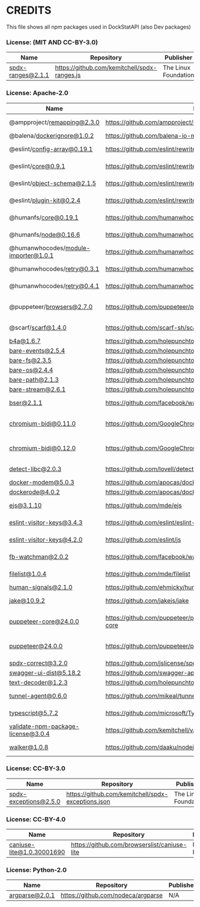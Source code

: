 # CREDITS

This file shows all npm packages used in DockStatAPI (also Dev packages)

### License: (MIT AND CC-BY-3.0)

| Name              | Repository                                   | Publisher            |
| ----------------- | -------------------------------------------- | -------------------- |
| spdx-ranges@2.1.1 | https://github.com/kemitchell/spdx-ranges.js | The Linux Foundation |

### License: Apache-2.0

| Name                                 | Repository                                                               | Publisher            |
| ------------------------------------ | ------------------------------------------------------------------------ | -------------------- |
| @ampproject/remapping@2.3.0          | https://github.com/ampproject/remapping                                  | Justin Ridgewell     |
| @balena/dockerignore@1.0.2           | https://github.com/balena-io-modules/dockerignore                        | N/A                  |
| @eslint/config-array@0.19.1          | https://github.com/eslint/rewrite                                        | Nicholas C. Zakas    |
| @eslint/core@0.9.1                   | https://github.com/eslint/rewrite                                        | Nicholas C. Zakas    |
| @eslint/object-schema@2.1.5          | https://github.com/eslint/rewrite                                        | Nicholas C. Zakas    |
| @eslint/plugin-kit@0.2.4             | https://github.com/eslint/rewrite                                        | Nicholas C. Zakas    |
| @humanfs/core@0.19.1                 | https://github.com/humanwhocodes/humanfs                                 | Nicholas C. Zakas    |
| @humanfs/node@0.16.6                 | https://github.com/humanwhocodes/humanfs                                 | Nicholas C. Zakas    |
| @humanwhocodes/module-importer@1.0.1 | https://github.com/humanwhocodes/module-importer                         | Nicholas C. Zaks     |
| @humanwhocodes/retry@0.3.1           | https://github.com/humanwhocodes/retry                                   | Nicholas C. Zaks     |
| @humanwhocodes/retry@0.4.1           | https://github.com/humanwhocodes/retry                                   | Nicholas C. Zaks     |
| @puppeteer/browsers@2.7.0            | https://github.com/puppeteer/puppeteer/tree/main/packages/browsers       | The Chromium Authors |
| @scarf/scarf@1.4.0                   | https://github.com/scarf-sh/scarf-js                                     | Scarf Systems        |
| b4a@1.6.7                            | https://github.com/holepunchto/b4a                                       | Holepunch            |
| bare-events@2.5.4                    | https://github.com/holepunchto/bare-events                               | Holepunch            |
| bare-fs@2.3.5                        | https://github.com/holepunchto/bare-fs                                   | Holepunch            |
| bare-os@2.4.4                        | https://github.com/holepunchto/bare-os                                   | Holepunch            |
| bare-path@2.1.3                      | https://github.com/holepunchto/bare-path                                 | Holepunch            |
| bare-stream@2.6.1                    | https://github.com/holepunchto/bare-stream                               | Holepunch            |
| bser@2.1.1                           | https://github.com/facebook/watchman                                     | Wez Furlong          |
| chromium-bidi@0.11.0                 | https://github.com/GoogleChromeLabs/chromium-bidi                        | The Chromium Authors |
| chromium-bidi@0.12.0                 | https://github.com/GoogleChromeLabs/chromium-bidi                        | The Chromium Authors |
| detect-libc@2.0.3                    | https://github.com/lovell/detect-libc                                    | Lovell Fuller        |
| docker-modem@5.0.3                   | https://github.com/apocas/docker-modem                                   | Pedro Dias           |
| dockerode@4.0.2                      | https://github.com/apocas/dockerode                                      | Pedro Dias           |
| ejs@3.1.10                           | https://github.com/mde/ejs                                               | Matthew Eernisse     |
| eslint-visitor-keys@3.4.3            | https://github.com/eslint/eslint-visitor-keys                            | Toru Nagashima       |
| eslint-visitor-keys@4.2.0            | https://github.com/eslint/js                                             | Toru Nagashima       |
| fb-watchman@2.0.2                    | https://github.com/facebook/watchman                                     | Wez Furlong          |
| filelist@1.0.4                       | https://github.com/mde/filelist                                          | Matthew Eernisse     |
| human-signals@2.1.0                  | https://github.com/ehmicky/human-signals                                 | ehmicky              |
| jake@10.9.2                          | https://github.com/jakejs/jake                                           | Matthew Eernisse     |
| puppeteer-core@24.0.0                | https://github.com/puppeteer/puppeteer/tree/main/packages/puppeteer-core | The Chromium Authors |
| puppeteer@24.0.0                     | https://github.com/puppeteer/puppeteer/tree/main/packages/puppeteer      | The Chromium Authors |
| spdx-correct@3.2.0                   | https://github.com/jslicense/spdx-correct.js                             | N/A                  |
| swagger-ui-dist@5.18.2               | https://github.com/swagger-api/swagger-ui                                | N/A                  |
| text-decoder@1.2.3                   | https://github.com/holepunchto/text-decoder                              | Holepunch            |
| tunnel-agent@0.6.0                   | https://github.com/mikeal/tunnel-agent                                   | Mikeal Rogers        |
| typescript@5.7.2                     | https://github.com/microsoft/TypeScript                                  | Microsoft Corp.      |
| validate-npm-package-license@3.0.4   | https://github.com/kemitchell/validate-npm-package-license.js            | Kyle E. Mitchell     |
| walker@1.0.8                         | https://github.com/daaku/nodejs-walker                                   | Naitik Shah          |

### License: CC-BY-3.0

| Name                  | Repository                                         | Publisher            |
| --------------------- | -------------------------------------------------- | -------------------- |
| spdx-exceptions@2.5.0 | https://github.com/kemitchell/spdx-exceptions.json | The Linux Foundation |

### License: CC-BY-4.0

| Name                      | Repository                                   | Publisher  |
| ------------------------- | -------------------------------------------- | ---------- |
| caniuse-lite@1.0.30001690 | https://github.com/browserslist/caniuse-lite | Ben Briggs |

### License: Python-2.0

| Name           | Repository                         | Publisher |
| -------------- | ---------------------------------- | --------- |
| argparse@2.0.1 | https://github.com/nodeca/argparse | N/A       |
